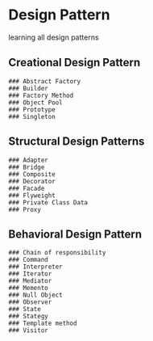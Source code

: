 # Design Pattern
learning all design patterns

## Creational Design Pattern
	### Abstract Factory
	### Builder
	### Factory Method
	### Object Pool
	### Prototype
	### Singleton

## Structural Design Patterns
	### Adapter
	### Bridge
	### Composite
	### Decorator
	### Facade
	### Flyweight
	### Private Class Data
	### Proxy

## Behavioral Design Pattern
	### Chain of responsibility
	### Command
	### Interpreter
	### Iterator
	### Mediator
	### Memento
	### Null Object
	### Observer
	### State
	### Stategy
	### Template method
	### Visitor